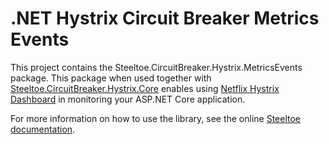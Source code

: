 # .NET Hystrix Circuit Breaker Metrics Events

This project contains the Steeltoe.CircuitBreaker.Hystrix.MetricsEvents package. This package when used together with [Steeltoe.CircuitBreaker.Hystrix.Core](https://github.com/SteeltoeOSS/CircuitBreaker/tree/master/src/Steeltoe.CircuitBreaker.Hystrix.Core) enables using [Netflix Hystrix Dashboard](https://github.com/Netflix/Hystrix/wiki/Dashboard) in monitoring your ASP.NET Core application. 

For more information on how to use the library, see the online [Steeltoe documentation](https://steeltoe.io/).
